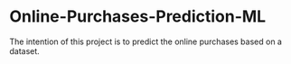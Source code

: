 # Online-Purchases-Prediction-ML
The intention of this project is to predict the online purchases based on a dataset.
